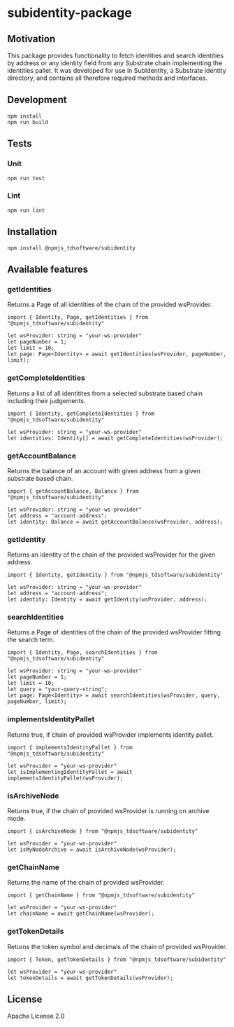 # subidentity-package
## Motivation
This package provides functionality to fetch identities and search identities by address or any identity field from any Substrate chain implementing the identities pallet. It was developed for use in SubIdentity, a Substrate identity directory, and contains all therefore required methods and interfaces.
## Development
```
npm install
npm run build
```

## Tests
### Unit
```
npm run test
```
### Lint
```
npm run lint
```
## Installation
```
npm install @npmjs_tdsoftware/subidentity
```
## Available features

### getIdentities
Returns a Page of all identities of the chain of the provided wsProvider.

```
import { Identity, Page, getIdentities } from "@npmjs_tdsoftware/subidentity"

let wsProvider: string = "your-ws-provider"
let pageNumber = 1;
let limit = 10;
let page: Page<Identity> = await getIdentities(wsProvider, pageNumber, limit);
```

### getCompleteIdentities
Returns a list of all identitites from a selected substrate based chain including their judgements.

```
import { Identity, getCompleteIdentities } from "@npmjs_tdsoftware/subidentity"

let wsProvider: string = "your-ws-provider"
let identities: Identity[] = await getCompleteIdentities(wsProvider);
```

### getAccountBalance
Returns the balance of an account with given address from a given substrate based chain.

```
import { getAccountBalance, Balance } from "@npmjs_tdsoftware/subidentity"

let wsProvider: string = "your-ws-provider"
let address = "account-address";
let identity: Balance = await getAccountBalance(wsProvider, address);
```

### getIdentity
Returns an identity of the chain of the provided wsProvider for the given address.

```
import { Identity, getIdentity } from "@npmjs_tdsoftware/subidentity"

let wsProvider: string = "your-ws-provider"
let address = "account-address";
let identity: Identity = await getIdentity(wsProvider, address);
```

### searchIdentities
Returns a Page of identities of the chain of the provided wsProvider fitting the search term.

```
import { Identity, Page, searchIdentities } from "@npmjs_tdsoftware/subidentity"

let wsProvider: string = "your-ws-provider"
let pageNumber = 1;
let limit = 10;
let query = "your-query-string";
let page: Page<Identity> = await searchIdentities(wsProvider, query, pageNumber, limit);
```

### implementsIdentityPallet
Returns true, if chain of provided wsProvider implements identity pallet.

```
import { implementsIdentityPallet } from "@npmjs_tdsoftware/subidentity"

let wsProvider = "your-ws-provider"
let isImplementingIdentityPallet = await implementsIdentityPallet(wsProvider);
```

### isArchiveNode
Returns true, if the chain of provided wsProvider is running on archive mode.

```
import { isArchiveNode } from "@npmjs_tdsoftware/subidentity"

let wsProvider = "your-ws-provider"
let isMyNodeArchive = await isArchiveNode(wsProvider);
```

### getChainName
Returns the name of the chain of provided wsProvider.

```
import { getChainName } from "@npmjs_tdsoftware/subidentity"

let wsProvider = "your-ws-provider"
let chainName = await getChainName(wsProvider);
```

### getTokenDetails
Returns the token symbol and decimals of the chain of provided wsProvider.

```
import { Token, getTokenDetails } from "@npmjs_tdsoftware/subidentity"

let wsProvider = "your-ws-provider"
let tokenDetails = await getTokenDetails(wsProvider);
```

## License
Apache License 2.0